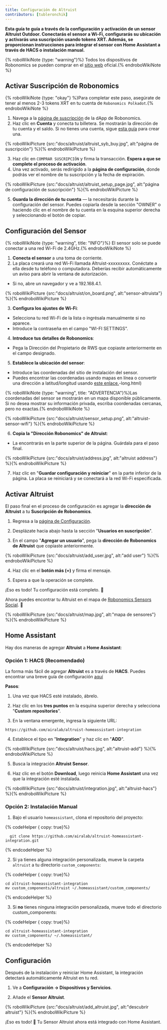 ```yaml
---
title: Configuración de Altruist
contributors: [tubleronchik]
---
```


**Esta guía te guía a través de la configuración y activación de un sensor Altruist Outdoor. Conectarás el sensor a Wi-Fi, configurarás su ubicación y activarás una suscripción usando tokens XRT. Además, se proporcionan instrucciones para integrar el sensor con Home Assistant a través de HACS o instalación manual.**

{% roboWikiNote {type: "warning"}%} Todos los dispositivos de Robonomics se pueden comprar en el [sitio web](https://robonomics.network/devices/) oficial.{% endroboWikiNote %}

## Activar Suscripción de Robonomics

{% roboWikiNote {type: "okay"} %}Para completar este paso, asegúrate de tener al menos 2-3 tokens XRT en tu cuenta de `Robonomics Polkadot`.{% endroboWikiNote %}

1) Navega a la [página de suscripción](https://robonomics.app/#/rws-buy) de la dApp de Robonomics.
2) Haz clic en **Cuenta** y conecta tu billetera. Se mostrarán la dirección de tu cuenta y el saldo.
Si no tienes una cuenta, sigue [esta guía](https://wiki.robonomics.network/docs/create-account-in-dapp/) para crear una.

{% roboWikiPicture {src:"docs/altruist/altruist_syb_buy.jpg", alt:"página de suscripción"} %}{% endroboWikiPicture %}

3) Haz clic en `COMPRAR SUSCRIPCIÓN` y firma la transacción. **Espera a que se complete el proceso de activación**.
4) Una vez activado, serás redirigido a la **página de configuración**, donde podrás ver el nombre de tu suscripción y la fecha de expiración.

{% roboWikiPicture {src:"docs/altruist/altruist_setup_page.jpg", alt:"página de configuración de suscripción"} %}{% endroboWikiPicture %}

5) **Guarda la dirección de tu cuenta** — la necesitarás durante la configuración del sensor. Puedes copiarla desde la sección "OWNER" o haciendo clic en el nombre de tu cuenta en la esquina superior derecha y seleccionando el botón de copiar.

## Configuración del Sensor

{% roboWikiNote {type: "warning", title: "INFO"}%} El sensor solo se puede conectar a una red Wi-Fi de 2.4GHz.{% endroboWikiNote %}

1) **Conecta el sensor** a una toma de corriente.
2) La placa creará una red Wi-Fi llamada Altruist-xxxxxxxxx. Conéctate a ella desde tu teléfono o computadora. Deberías recibir automáticamente un aviso para abrir la ventana de autorización.
- Si no, abre un navegador y ve a 192.168.4.1.

{% roboWikiPicture {src:"docs/altruist/on_board.png", alt:"sensor-altruista"} %}{% endroboWikiPicture %}

3) **Configura los ajustes de Wi-Fi**:
- Selecciona tu red Wi-Fi de la lista o ingrésala manualmente si no aparece.
- Introduce la contraseña en el campo "WI-FI SETTINGS".

4) **Introduce tus detalles de Robonomics**:
- Pega la Dirección del Propietario de RWS que copiaste anteriormente en el campo designado.

5) **Establece la ubicación del sensor**:
- Introduce las coordenadas del sitio de instalación del sensor.
- Puedes encontrar las coordenadas usando mapas en línea o convertir una dirección a latitud/longitud usando [este enlace.](https://www.latlong.net/convert-address-to-lat)-long.html)

{% roboWikiNote {type: "warning", title: "ADVERTENCIA"}%}Las coordenadas del sensor se mostrarán en un mapa disponible públicamente. Si no desea mostrar su información privada, escriba coordenadas cercanas, pero no exactas.{% endroboWikiNote %}

{% roboWikiPicture {src:"docs/altruist/sensor_setup.png", alt:"altruist-sensor-wifi"} %}{% endroboWikiPicture %}

6) **Copia la "Dirección Robonomics" de Altruist**:
- La encontrarás en la parte superior de la página. Guárdala para el paso final.

{% roboWikiPicture {src:"docs/altruist/address.jpg", alt:"altruist address"} %}{% endroboWikiPicture %}

7) Haz clic en "**Guardar configuración y reiniciar**" en la parte inferior de la página. La placa se reiniciará y se conectará a la red Wi-Fi especificada.

## Activar Altruist
El paso final en el proceso de configuración es agregar la **dirección de Altruist** a tu **Suscripción de Robonomics**.

1) Regresa a la [página de Configuración](https://robonomics.app/#/rws-setup).

2) Desplázate hacia abajo hasta la sección "**Usuarios en suscripción**".

3) En el campo "**Agregar un usuario**", pega la **dirección de Robonomics de Altruist** que copiaste anteriormente.

{% roboWikiPicture {src:"docs/altruist/add_user.jpg", alt:"add user"} %}{% endroboWikiPicture %}

4) Haz clic en el **botón más (+)** y firma el mensaje.

5) Espera a que la operación se complete.

¡Eso es todo! Tu configuración está completo. 🎉

Ahora puedes encontrar tu Altruist en el mapa de [Robonomics Sensors Social](https://sensors.social/#). 🚀

{% roboWikiPicture {src:"docs/altruist/map.jpg", alt:"mapa de sensores"} %}{% endroboWikiPicture %}

## Home Assistant

Hay dos maneras de agregar **Altruist** a **Home Assistant**:

### Opción 1: HACS (Recomendado)

La forma más fácil de agregar **Altruist** es a través de **HACS**. Puedes encontrar una breve guía de configuración [aquí](https://hacs.xyz/docs/use/)

**Pasos**:
1) Una vez que HACS esté instalado, ábrelo.

2) Haz clic en los **tres puntos** en la esquina superior derecha y selecciona "**Custom repositories**".

3) En la ventana emergente, ingresa la siguiente URL:

```
https://github.com/airalab/altruist-homeassistant-integration
```
4) Establece el tipo en "**Integration**" y haz clic en "**ADD**".

{% roboWikiPicture {src:"docs/altruist/hacs.jpg", alt:"altruist-add"} %}{% endroboWikiPicture %}

5) Busca la integración **Altruist Sensor**.

6) Haz clic en el botón **Download**, luego reinicia **Home Assistant** una vez que la integración esté instalada.

{% roboWikiPicture {src:"docs/altruist/integration.jpg", alt:"altruist-hacs"} %}{% endroboWikiPicture %}

### Opción 2: Instalación Manual

1) Bajo el usuario `homeassistant`, clona el repositorio del proyecto:

{% codeHelper { copy: true}%}

```shell
  git clone https://github.com/airalab/altruist-homeassistant-integration.git
```

{% endcodeHelper %}

2) Si ya tienes alguna integración personalizada, mueve la carpeta `altruist` a tu directorio `custom_components`:

{% codeHelper { copy: true}%}

```
cd altruist-homeassistant-integration
mv custom_components/altruist ~/.homeassistant/custom_components/
```

{% endcodeHelper %}

3) Si **no** tienes ninguna integración personalizada, mueve todo el directorio custom_components:

{% codeHelper { copy: true}%}

 ```
cd altruist-homeassistant-integration
mv custom_components/ ~/.homeassistant/
```

{% endcodeHelper %}

## Configuración

Después de la instalación y reiniciar Home Assistant, la integración detectará automáticamente Altruist en tu red.

1) Ve a **Configuración → Dispositivos y Servicios**.

2) Añade el **Sensor Altruist**.

{% roboWikiPicture {src:"docs/altruist/add_altruist.jpg", alt:"descubrir altruist"} %}{% endroboWikiPicture %}

¡Eso es todo! 🚀 Tu Sensor Altruist ahora está integrado con Home Assistant.